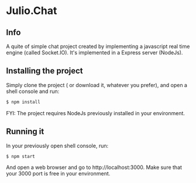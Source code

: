 # Julio.Chat

## Info
A quite of simple chat project created by implementing a javascript real time engine (called Socket.IO). It's implemented in a Express server (NodeJs).

## Installing the project
Simply clone the project ( or download it, whatever you prefer), and open a shell console and run:
```sh
$ npm install
```

FYI: The project requires NodeJs previously installed in your environment.

## Running it
In your previously open shell console, run:
```sh
$ npm start
```

And open a web browser and go to http://localhost:3000. Make sure that your 3000 port is free in your environment.

